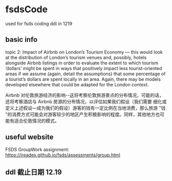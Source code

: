 # fsdsCode
used for fsds coding ddl in 1219

## basic info

topic 2: 
Impact of Airbnb on London’s Tourism Economy — this would look at the distribution of London’s tourism venues and, possibly, hotels alongside Airbnb listings in order to evaluate the extent to which tourism ‘dollars’ might be spent in ways that positively impact less tourist-oriented areas if we assume (again, detail the assumptions) that some percentage of a tourist’s dollars are spent locally in an area. 
Again, there may be models developed elsewhere that could be adapted for the London context.

Airbnb 对伦敦旅游经济的影响--这将考察伦敦旅游景点的分布情况，可能的话，还将考察酒店与 Airbnb 房源的分布情况，以评估如果我们假设（我们需要 细化或定义上述假设—成为我们的假设）游客的钱有一定比例在当地消费，那么旅游 "钱 "的消费方式可能会对游客较少的地区产生积极影响的程度。同样，其他地方也可能有适合伦敦情况的模式。


## useful website
FSDS GroupWork assignment: https://jreades.github.io/fsds/assessments/group.html


## ddl 截止日期 12.19 


